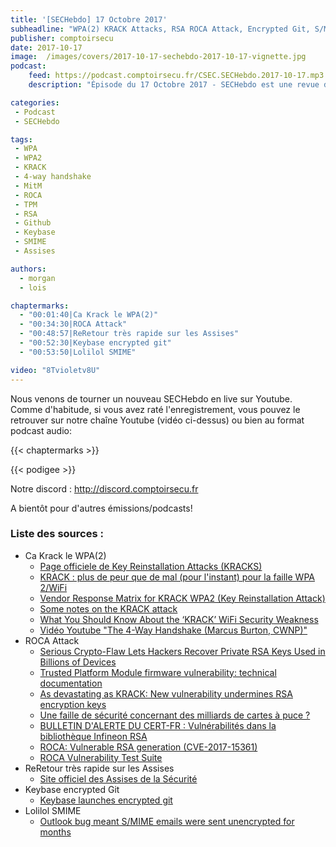 ```yaml
---
title: '[SECHebdo] 17 Octobre 2017'
subheadline: "WPA(2) KRACK Attacks, RSA ROCA Attack, Encrypted Git, S/MIME Fail, Assises 2017, etc."
publisher: comptoirsecu
date: 2017-10-17
image:  /images/covers/2017-10-17-sechebdo-2017-10-17-vignette.jpg
podcast:
    feed: https://podcast.comptoirsecu.fr/CSEC.SECHebdo.2017-10-17.mp3
    description: "Épisode du 17 Octobre 2017 - SECHebdo est une revue de l'actualité cybersécurité réalisé en live sur Youtube, généralement le mardi soir."

categories:
 - Podcast
 - SECHebdo

tags:
 - WPA
 - WPA2
 - KRACK
 - 4-way handshake
 - MitM
 - ROCA
 - TPM
 - RSA
 - Github
 - Keybase
 - SMIME
 - Assises

authors:
  - morgan
  - lois

chaptermarks:
  - "00:01:40|Ca Krack le WPA(2)"
  - "00:34:30|ROCA Attack"
  - "00:48:57|ReRetour très rapide sur les Assises"
  - "00:52:30|Keybase encrypted git"
  - "00:53:50|Lolilol SMIME"

video: "8Tvioletv8U"
---
```


Nous venons de tourner un nouveau SECHebdo en live sur Youtube. Comme d'habitude, si vous avez raté l'enregistrement, vous pouvez le retrouver sur notre chaîne Youtube (vidéo ci-dessus) ou bien au format podcast audio:

{{< chaptermarks >}}

{{< podigee >}}

Notre discord : <http://discord.comptoirsecu.fr>

A bientôt pour d'autres émissions/podcasts!

### Liste des sources :

* Ca Krack le WPA(2)
    * [Page officiele de Key Reinstallation Attacks (KRACKS)](https://www.krackattacks.com/)
    * [KRACK : plus de peur que de mal (pour l'instant) pour la faille WPA 2/WiFi](http://www.zdnet.fr/actualites/krack-plus-de-peur-que-de-mal-pour-l-instant-pour-la-faille-wpa-2-wifi-39858756.htm)
    * [Vendor Response Matrix for KRACK WPA2 (Key Reinstallation Attack)](https://github.com/kristate/krackinfo)
    * [Some notes on the KRACK attack](http://blog.erratasec.com/2017/10/some-notes-on-krack-attack.html)
    * [What You Should Know About the ‘KRACK’ WiFi Security Weakness](https://krebsonsecurity.com/2017/10/what-you-should-know-about-the-krack-wifi-security-weakness/)
    * [Vidéo Youtube "The 4-Way Handshake (Marcus Burton, CWNP)"](https://www.youtube.com/watch?v=9M8kVYFhMDw)
* ROCA Attack
    * [Serious Crypto-Flaw Lets Hackers Recover Private RSA Keys Used in Billions of Devices](https://thehackernews.com/2017/10/rsa-encryption-keys.html)
    * [Trusted Platform Module firmware vulnerability: technical documentation](https://sites.google.com/a/chromium.org/dev/chromium-os/tpm_firmware_update)
    * [As devastating as KRACK: New vulnerability undermines RSA encryption keys](http://www.zdnet.com/article/as-devastating-as-krack-new-vulnerability-undermines-rsa-encryption-keys/)
    * [Une faille de sécurité concernant des milliards de cartes à puce ?](http://www.acbm.com/virus/773_Une_faille_de_securite_concernant_des_milliards_de_cartes_a_puce_.html)
    * [BULLETIN D'ALERTE DU CERT-FR : Vulnérabilités dans la bibliothèque Infineon RSA](https://www.cert.ssi.gouv.fr/alerte/CERTFR-2017-ALE-015/)
    * [ROCA: Vulnerable RSA generation (CVE-2017-15361)](https://crocs.fi.muni.cz/public/papers/rsa_ccs17)
    * [ROCA Vulnerability Test Suite](https://keychest.net/roca)
* ReRetour très rapide sur les Assises
    * [Site officiel des Assises de la Sécurité](https://www.lesassisesdelasecurite.com)
* Keybase encrypted Git
    * [Keybase launches encrypted git](https://keybase.io/blog/encrypted-git-for-everyone)
* Lolilol SMIME
    * [Outlook bug meant S/MIME emails were sent unencrypted for months](http://www.zdnet.com/article/outlook-bug-meant-encrypted-emails-were-sent-unencrypted/)
